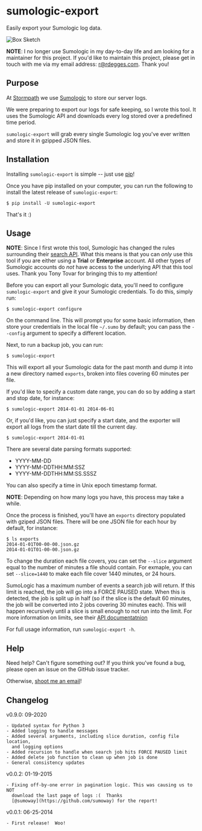# sumologic-export

Easily export your Sumologic log data.

![Box Sketch](https://github.com/rdegges/sumologic-export/raw/master/assets/box-sketch.jpg)

**NOTE**: I no longer use Sumologic in my day-to-day life and am looking for a maintainer for this project. If you'd like to maintain this project, please get in touch with me via my email address: r@rdegges.com. Thank you!


## Purpose

At [Stormpath](https://stormpath.com) we use
[Sumologic](http://www.sumologic.com) to store our server logs.

We were preparing to export our logs for safe keeping, so I wrote this tool.  It
uses the Sumologic API and downloads every log stored over a predefined time
period.

`sumologic-export` will grab every single Sumologic log you've ever written
and store it in gzipped JSON files.


## Installation

Installing `sumologic-export` is simple -- just use
[pip](http://www.pip-installer.org/en/latest/)!

Once you have pip installed on your computer, you can run the following to
install the latest release of `sumologic-export`:

```console
$ pip install -U sumologic-export
```

That's it :)


## Usage

**NOTE**: Since I first wrote this tool, Sumologic has changed the rules surrounding their [search API](https://help.sumologic.com/APIs/Search-Job-API/About-the-Search-Job-API). What this means is that you can *only* use this tool if you are either using a **Trial** or **Enterprise** account. All other types of Sumologic accounts do *not* have access to the underlying API that this tool uses. Thank you Tony Tovar for bringing this to my attention!

Before you can export all your Sumologic data, you'll need to configure
`sumologic-export` and give it your Sumologic credentials.  To do this,
simply run:

```console
$ sumologic-export configure
```

On the command line.  This will prompt you for some basic information, then
store your credentials in the local file `~/.sumo` by default; you can pass 
the `--config` argument to specify a different location.

Next, to run a backup job, you can run:

```console
$ sumologic-export
```

This will export all your Sumologic data for the past month and dump it into a
new directory named `exports`, broken into files covering 60 minutes per file.

If you'd like to specify a custom date range, you can do so by adding a start
and stop date, for instance:

```console
$ sumologic-export 2014-01-01 2014-06-01
```

Or, if you'd like, you can just specify a start date, and the exporter will
export all logs from the start date till the current day.

```console
$ sumologic-export 2014-01-01
```

There are several date parsing formats supported:
* YYYY-MM-DD
* YYYY-MM-DDTHH:MM:SSZ
* YYYY-MM-DDTHH:MM:SS.SSSZ

You can also specify a time in Unix epoch timestamp format.

**NOTE**: Depending on how many logs you have, this process may take a while.

Once the process is finished, you'll have an `exports` directory populated with
gziped JSON files.  There will be one JSON file for each hour by default, for instance:

```console
$ ls exports
2014-01-01T00-00-00.json.gz
2014-01-01T01-00-00.json.gz
```

To change the duration each file covers, you can set the `--slice` argument equal to
the number of minutes a file should contain. For exmaple, you can set `--slice=1440`
to make each file cover 1440 minutes, or 24 hours.

SumoLogic has a maximum number of events a search job will return. If this limit is
reached, the job will go into a FORCE PAUSED state. When this is detected, the
job is split up in half (so if the slice is the default 60 minutes, the job will be
converted into 2 jobs covering 30 minutes each). This will happen recursively until
a slice is small enough to not run into the limit. For more information on limits,
see their [API documentatnion](https://help.sumologic.com/APIs/Search-Job-API/About-the-Search-Job-API)

For full usage information, run `sumologic-export -h`.


## Help

Need help?  Can't figure something out?  If you think you've found a bug, please
open an issue on the GitHub issue tracker.

Otherwise, [shoot me an email](mailto:r@rdegges.com)!


## Changelog

v0.9.0: 09-2020

    - Updated syntax for Python 3
    - Added logging to handle messages
    - Added several arguments, including slice duration, config file location,
      and logging options
    - Added recursion to handle when search job hits FORCE PAUSED limit
    - Added delete job function to clean up when job is done
    - General consistency updates

v0.0.2: 01-19-2015

    - Fixing off-by-one error in pagination logic. This was causing us to NOT
      download the last page of logs :(  Thanks
      [@sumoway](https://github.com/sumoway) for the report!

v0.0.1: 06-25-2014

    - First release!  Woo!
